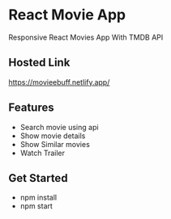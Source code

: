 # React Movie App

Responsive React Movies App With TMDB API

## Hosted Link

https://movieebuff.netlify.app/

## Features

- Search movie using api
- Show movie details
- Show Similar movies
- Watch Trailer

## Get Started

- npm install
- npm start
